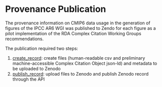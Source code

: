 # Provenance Publication

The provenance information on CMIP6 data usage in the generation of figures of the IPCC AR6 WGI was published to Zendo for each figure as a pilot implementation of the RDA Complex Citation Working Groups recommendations.

The publication required two steps:

   1. [create_record](/create_record): create files (human-readable csv and preliminary machine-accessible Complex Citation Object json-ld) and metadata to be uploaded to Zenodo
   2. [publish_record](/publish_record): upload files to Zenodo and publish Zenodo record through the API
